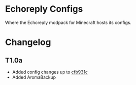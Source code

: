 # Echoreply Configs
Where the Echoreply modpack for Minecraft hosts its configs.

Changelog
=========

T1.0a
-----

 - Added config changes up to [cfb931c](https://github.com/AnAverageHuman/Echoreply-Configs/commit/cfb931ce5aebe95d5d88b1d0cab52e72a77ec1e8)
 - Added AromaBackup
